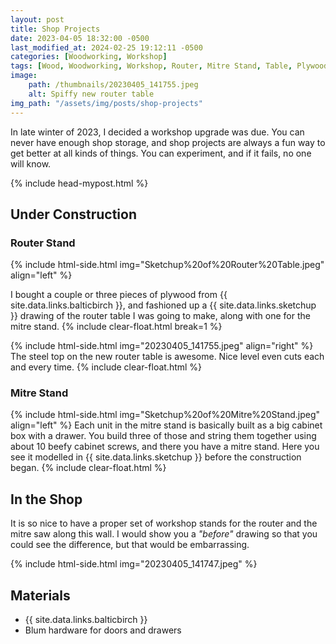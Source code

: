 ```yaml
---
layout: post
title: Shop Projects
date: 2023-04-05 18:32:00 -0500
last_modified_at: 2024-02-25 19:12:11 -0500
categories: [Woodworking, Workshop]
tags: [Wood, Woodworking, Workshop, Router, Mitre Stand, Table, Plywood, Dominos]
image: 
    path: /thumbnails/20230405_141755.jpeg
    alt: Spiffy new router table
img_path: "/assets/img/posts/shop-projects"
---
```


In late winter of 2023, I decided a workshop upgrade was due.  You can never have enough shop storage, and shop projects are always a fun way to get better at all kinds of things.  You can experiment, and if it fails, no one will know.

{% include head-mypost.html %}

## Under Construction

### Router Stand

{% include html-side.html img="Sketchup%20of%20Router%20Table.jpeg" align="left" %}

I bought a couple or three pieces of plywood from {{ site.data.links.balticbirch }}, and fashioned up a {{ site.data.links.sketchup }} drawing of the router table I was going to make, along with one for the mitre stand.
{% include clear-float.html break=1 %}

{% include html-side.html img="20230405_141755.jpeg" align="right" %}
The steel top on the new router table is awesome.  Nice level even cuts each and every time.
{% include clear-float.html %}

### Mitre Stand

{% include html-side.html img="Sketchup%20of%20Mitre%20Stand.jpeg" align="left" %}
Each unit in the mitre stand is basically built as a big cabinet box with a drawer.  You build three of those and string them together using about 10 beefy cabinet screws, and there you have a mitre stand.  Here you see it modelled in {{ site.data.links.sketchup }} before the construction began.
{% include clear-float.html %}

## In the Shop

It is so nice to have a proper set of workshop stands for the router and the mitre saw along this wall.  I would show you a _"before"_ drawing so that you could see the difference, but that would be embarrassing.  

{% include html-side.html img="20230405_141747.jpeg" %}

## Materials

- {{ site.data.links.balticbirch }}
- Blum hardware for doors and drawers

